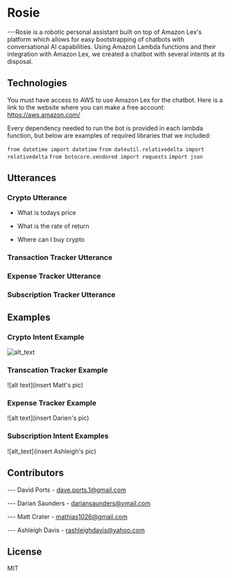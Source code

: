 # Rosie 

---Rosie is a robotic personal assistant built on top of Amazon Lex's platform which allows for easy bootstrapping of chatbots with conversational AI capabilities.  Using Amazon Lambda functions and their integration with Amazon Lex, we created a chatbot with several intents at its disposal. 

## Technologies

You must have access to AWS to use Amazon Lex for the chatbot.
Here is a link to the website where you can make a free account: https://aws.amazon.com/

Every dependency needed to run the bot is provided in each lambda function, but below are examples of required libraries that we included:

```from datetime import datetime```
```from dateutil.relativedelta import relativedelta```
```from botocore.vendored import requests```
```import json```

## Utterances

### Crypto Utterance

* What is todays price

* What is the rate of return

* Where can I buy crypto

### Transaction Tracker Utterance

### Expense Tracker Utterance

### Subscription Tracker Utterance

## Examples

### Crypto Intent Example
![alt_text](https://github.com/Crena94/TeamRosie/blob/main/crypto_bot_test.png)

### Transcation Tracker Example
![alt text](insert Matt's pic)

### Expense Tracker Example
![alt text](insert Darien's pic)

### Subscription Intent Examples
![alt_text](insert Ashleigh's pic)



## Contributors

--- David Ports - dave.ports.1@gmail.com

--- Darian Saunders - dariansaunders@ymail.com

--- Matt Crater - mathias1026@gmail.com

--- Ashleigh Davis - rashleighdavis@yahoo.com



## License

MIT
